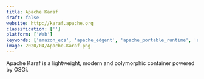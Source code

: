 ```yaml
---
title: Apache Karaf
draft: false 
website: http://karaf.apache.org
classification: ['']
platform: ['Web']
keywords: ['amazon_ecs', 'apache_edgent', 'apache_portable_runtime', 'apache_servicemix', 'coreos', 'diego', 'docker', 'glusterfs', 'google_kubernetes_engine', 'hedvig', 'joyent', 'kontena', 'marathon', 'quay', 'sheepdog', 'storageos', 'tutum', 'boot2docker', 'containerd']
image: 2020/04/Apache-Karaf.png
---
```

Apache Karaf is a lightweight, modern and polymorphic container powered by OSGi.